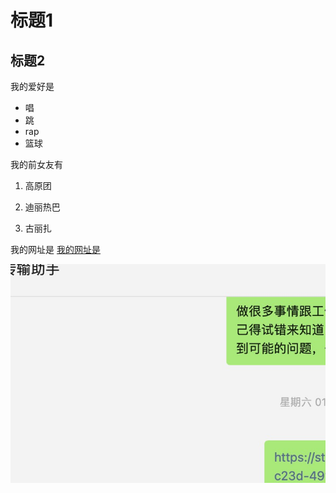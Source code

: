 # 标题1
## 标题2


我的爱好是




* 唱
* 跳
* rap
* 篮球
  

我的前女友有
 

1. 高原团

2. 迪丽热巴

3. 古丽扎
   


我的网址是 [我的网址是](https)



![一张图片](1.jpeg)

